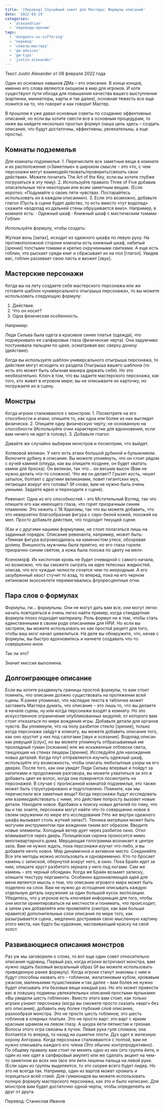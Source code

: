 ```yaml
---
title: '[Перевод] Случайный совет для Мастера: Формулы описаний'
date: '2022-03-29'
categories:
  - 'alexandrian'
  - 'переводы-прочие'
tags:
  - 'dungeons-as-suffering'
  - 'перевод'
  - 'советы-мастеру'
  - 'gm-advices'
  - 'gm-tips'
  - 'justin-alexander'
---
```


Текст Justin Alexander от 08 февраля 2022 года

Один из основных навыков ДМа – это описание. В конце концов, именно его слова являются окошком в мир для игроков. И хотя существуют пути обхода для повышения качества вашего выступления (картинки, миниатюры, карты и так далее), основная тяжесть все еще ложится на то, что говорит и как говорит Мастер.

В прошлом я уже давал основные советы по созданию эффективных описаний, но если вы хотите свести все к основным процедурам, то ниже вы найдете несколько простых формул (наша цель здесь – создать описания, что будут достаточны, эффективны, увлекательны, а еще просты).

## Комнаты подземелья

Для комнаты подземелья: 1. Перечислите все заметные вещи в комнате и их расположение («Заметные» в широком смысле – это «то, с чем персонажи могут взаимодействовать/проверить/связать свои действия». Можете почитать The Art of the Key, если вы хотите глубже погрузиться в эту тему). 2. Используйте правило Three of Five добавив описательные теги некоторым или всем заметным вещам. (Если коротко: «Подумайте о своих пяти чувствах. Постарайтесь использовать их в каждом описании»). 3. Если это возможно, добавьте глагол (Пусть в сцене будет действо, то есть вместо «тут водопад» скажите «водопад из дальней стены обрушивается вниз». Например, в комнате есть: · Одежный шкаф · Книжный шкаф с мистическим томами · Гоблин

Используйте формулу, чтобы создать:

Жуткая вонь \[запах\], исходит из одежного шкафа по левую руку. На противоположной стороне комнаты есть книжный шкаф, набитый \[зрение\] толстыми томами и крепко скрученными свитками. А еще есть гоблин, что рыскает среди книг и сбрасывает их на пол \[глагол\]. Увидев вас, гоблин раззевает свою пасть и визжит \[звук\].

## Мастерские персонажи

Когда вы на лету создаете себе мастерского персонажа или же готовите шаблон «универсального отыгрыша персонажа», то вы можете использовать следующую формулу:

1. Действие.
2. Что он носит?
3. Одна физическая особенность.

Например:

Леди Сильва была одета в красивое синее платье (одежда), что подчеркивало ее сапфировые глаза (физическая черта). Она задумчиво постукивала пальцем по щеке, осматривая вас сверху донизу (действие).

Когда вы используете шаблон универсального отыгрыша персонажа, то действия могут исходить из раздела Отыгрыша вашего шаблона (то есть это может быть обычная манера держать себя). Но это необязательно. Ключ в том, что вы задаете мастерского персонажа, как того, кто живет в игровом мире; вы не описываете их карточку, но погружаете их в сцену.

## Монстры

Когда игроки сталкиваются с монстром: 1. Посмотрите на его способности и атаки; опишите то, как одна или более из них выглядит физически. 2. Опишите одну физическую черту, не основанную на способности (Используйте очки характеристик для вдохновения, если вам ничего не идет в голову). 3. Добавьте глагол.

Давайте же случайно выберем монстров и посмотрим, что выйдет.

Холмовой великан. У него есть атаки большой дубиной и булыжником. Включите дубину в описание. Вы можете упомянуть, что он стоит рядом с кучей камней (откуда, как вы опишете позднее, он будет хватать камни для броска). Он великан, так что… он весьма высок (Вам не нужно делать что-то сложное). Что же он делает? Грызет кость, чешет затылок, болтает с другими великанами, ловит гигантских мух, летающих вокруг его головы? (И снова, вам не нужно быть очень умными. Задайте идею и переходите к сцене).

Ревенант. Одна из его способностей – это Мстительный Взгляд, так что опишите его как имеющего глаза, что горят призрачным синим пламенем. Это нежить с 18 Харизмы, так что вы можете добавить, что это невероятно благообразная фигура с серо-белой кожей, похожей на мел. Просто добавьте действие, что подходит текущей сцене.

(Как и с другими нашими формулами, не стоит полагаться лишь на заданный порядок. Описание ревенанта, например, может быть: «Темная фигура взгромоздилась на каменистом утесе, обозревая долину. Внешность мужчины была приятно, но его глаза горели призрачно-синим светом, а кожа была похожа по цвету на мел».

Ксеноморф. Их кислотная кровь не будет очевидной с самого начала, но возможно, что вы сможете сыграть на идее телесных жидкостей, описав, что его чуждые челюсти сочатся чем-то инородным. А его зазубренный хвост стучит то взад, то вперед, пока на его черном хитиновом экзоскелете перемигивались флуоресцентные огни.

## Пара слов о формулах

Формулы, гм… формульны. Они не могут дать вам все, они могут легко начать повторяться и очень легко найти пример, когда стандартная формула плохо подходит материалу. Роль формул не в том, чтобы стать единственными в своем роде описаниями для НРИ. Но если вы застряли, вы можете использовать их как простой рецепт для того, чтобы ваш мозг начал шевелиться. На деле вы обнаружите, что, начав с формулы, вы быстро вдохновитесь и начнете создавать что-то совершенно иное.

Так ли это?

Значит миссия выполнена.

## Долгоиграющее описание

Если вы хотите раздвинуть границы простой формулы, то вам стоит помнить, что описание должно существовать на протяжении всей сцены. Я ранее упоминал, что наследие текста в табличке может заставить Мастера думать, что описание – это лишь то, что вы делаете в начале сцены, ну или когда персонажи входят в комнату. Но это искусственное ограничение опубликованных модулей, от которого вам стоит отказаться по мере вождения игры. Добавьте детали для органов чувств. Вы упомянули, что на полу разбитое стекло \[зрение\], только когда персонажи зайдут в комнату, вы можете добавить описание того, как оно хрустит у них под сапогами \[звук и осязание\]. Водопад описан как ревущий \[слух\], но вы можете упомянуть отбрасываемый им прохладный туман \[осязание\] или же искаженные отблески света, танцующие на стенах пещеры \[зрение\]. Исследуйте для нахождения новых деталей. Когда плут отправляется изучить одежный шкаф, используйте эту возможность, чтобы описать любопытные узоры на его дверях. После того, как они увидят Леди Сильву впервые и пойдут за напитками и продолжение разговора, вы можете ухватиться за это и добавить цвет ее волос, когда она повернется посмотреть на персонажей. В случае с прописанной комнатой подземелья, это также может быть структурировано и подготовлено. Помните, как мы перечислили все заметные вещи? Когда персонажи будут исследовать или взаимодействовать с ними, это действие попросту вызовет новые детали. Находите новое. Вдобавок к поиску новых деталей по тому, что вы и так знаете, персонажи могут найти что-то совершенно новое в своем окружении по мере его исследования (Что же внутри одежного шкафа вызывает столь жуткий запах?). Техника матрёшки может быть могучим инструментом при вождении таким вот образом. Вводите новые элементы. Холодный ветер дует через разбитое окно. Отюг вламывается через дверь. Полицейская сирена проносится мимо многоквартирного дома. Мерцающая голограмма возникает в центре зала. Вам не нужно ждать, пока персонажи изучат что-либо, и вы добавите нечто новое. Мир динамичное и активное место. Соединяйте. Все эти методы можно использовать и одновременно. Кто-то бросает камень с запиской, обернутой вокруг него, в окно. Пока Брайн идет за ним, опишите хруст разбитого зеркала у него под ногами. Сам же камень – это черный обсидиан. Когда же Брайн возьмет записку, опишите текстуру пергамента. Особенно вдохновляющей идей для меня является мысль о том, что описание игрового мира может быть поделено на слои. Вам не нужно до истощения описывать каждую отдельную деталь окружения за один большой кусок экспозиции. Убедитесь, что у игроков есть ключевая информация для того, чтобы они могли ориентироваться на местности и понимать, что происходит; а затем уже добавляйте или проявляйте (смотря, как вам больше нравится) дополнительные слои описания по мере того, как разыгрывается сцена., медленно достраивая свою мысленную картину этого места, как будто бы художник, наслаивающий краску на свой холст.

## Развивающиеся описания монстров

Раз уж мы заговорили о слоях, то вот еще один совет относительно описания чудовищ. Первый раз, когда игроки встречают монстра, вам нужно задать базовый визуальный образ (И вы можете использовать приведенную ранее формулу). Когда игроки станут знакомы с ним и будут способны назвать его – гоблином, желатиновым кубом, кровавым ужасом, маленькими пушистиками и так далее – вам более не нужно будет описывать эти базовые вещи каждый раз. Но это может привести вас в ловушку подмены увлекательных описаний простыми ярлыками: «Вы увидели шесть гоблинов». Вместо этого вам стоит, как только игроки узнают персонажа (когда вы сможете просто сказать «варг» без его описания), добавить ему более глубокий слой описания, разнообразя монстра. Это не просто шесть гоблинов; это шесть гоблинов в оперных платьях. Это не просто варг: это варг с ярким красным шрамом на левом глазу. А шкура йети пятнистая и грязная. Волосы этого огра связаны в пучок. Левая рука гуля сломана; она болтается то вперед, то назад на ошметке плоти. Дух одет в железную корону Ангорака. Когда персонажи сталкиваются с толпой, вам не нужно описывать каждого его члена (Это обычно контрпродуктивно). По общему правилу вам стоит ли менять одно из них (это группа йети, и один из них одет в сапфировый амулет) или же сделать акцент на чем-то заметном во всех них (все эти йети лишены пальца на левой руке. (Если один из группы выделяется, то это скорее всего будет лидер. Но это не всегда так. Например, один из варгов может хромать и порицаться всей стаей. Для гуманоидов вы можете использовать полную формулу мастерского персонажа, как это и было написано. Для монстров вам будет достаточно одной черты, чтобы определеять их друг от друга.

Перевод: Станислав Иванов
